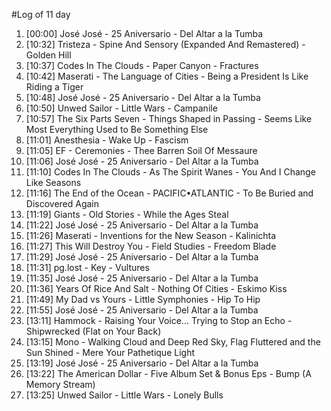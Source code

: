 #Log of 11 day

1. [00:00] José José - 25 Aniversario - Del Altar a la Tumba
1. [10:32] Tristeza - Spine And Sensory (Expanded And Remastered) - Golden Hill
1. [10:37] Codes In The Clouds - Paper Canyon - Fractures
1. [10:42] Maserati - The Language of Cities - Being a President Is Like Riding a Tiger
1. [10:48] José José - 25 Aniversario - Del Altar a la Tumba
1. [10:50] Unwed Sailor - Little Wars - Campanile
1. [10:57] The Six Parts Seven - Things Shaped in Passing - Seems Like Most Everything Used to Be Something Else
1. [11:01] Anesthesia - Wake Up - Fascism
1. [11:05] EF - Ceremonies - Thee Barren Soil Of Messaure
1. [11:06] José José - 25 Aniversario - Del Altar a la Tumba
1. [11:10] Codes In The Clouds - As The Spirit Wanes - You And I Change Like Seasons
1. [11:16] The End of the Ocean - PACIFIC•ATLANTIC - To Be Buried and Discovered Again
1. [11:19] Giants - Old Stories - While the Ages Steal
1. [11:22] José José - 25 Aniversario - Del Altar a la Tumba
1. [11:26] Maserati - Inventions for the New Season - Kalinichta
1. [11:27] This Will Destroy You - Field Studies - Freedom Blade
1. [11:29] José José - 25 Aniversario - Del Altar a la Tumba
1. [11:31] pg.lost - Key - Vultures
1. [11:35] José José - 25 Aniversario - Del Altar a la Tumba
1. [11:36] Years Of Rice And Salt - Nothing Of Cities - Eskimo Kiss
1. [11:49] My Dad vs Yours - Little Symphonies - Hip To Hip
1. [11:55] José José - 25 Aniversario - Del Altar a la Tumba
1. [13:11] Hammock - Raising Your Voice... Trying to Stop an Echo - Shipwrecked (Flat on Your Back)
1. [13:15] Mono - Walking Cloud and Deep Red Sky, Flag Fluttered and the Sun Shined - Mere Your Pathetique Light
1. [13:19] José José - 25 Aniversario - Del Altar a la Tumba
1. [13:22] The American Dollar - Five Album Set & Bonus Eps - Bump (A Memory Stream)
1. [13:25] Unwed Sailor - Little Wars - Lonely Bulls
